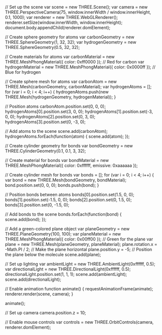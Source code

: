 // Set up the scene
var scene = new THREE.Scene();
var camera = new THREE.PerspectiveCamera(75, window.innerWidth / window.innerHeight, 0.1, 1000);
var renderer = new THREE.WebGLRenderer();
renderer.setSize(window.innerWidth, window.innerHeight);
document.body.appendChild(renderer.domElement);

// Create sphere geometry for atoms
var carbonGeometry = new THREE.SphereGeometry(1, 32, 32);
var hydrogenGeometry = new THREE.SphereGeometry(0.5, 32, 32);

// Create materials for atoms
var carbonMaterial = new THREE.MeshPhongMaterial({ color: 0xff0000 }); // Red for carbon
var hydrogenMaterial = new THREE.MeshPhongMaterial({ color: 0x0000ff }); // Blue for hydrogen

// Create sphere mesh for atoms
var carbonAtom = new THREE.Mesh(carbonGeometry, carbonMaterial);
var hydrogenAtoms = [];
for (var i = 0; i < 4; i++) {
    hydrogenAtoms.push(new THREE.Mesh(hydrogenGeometry, hydrogenMaterial));
}

// Position atoms
carbonAtom.position.set(0, 0, 0);
hydrogenAtoms[0].position.set(3, 0, 0);
hydrogenAtoms[1].position.set(-3, 0, 0);
hydrogenAtoms[2].position.set(0, 3, 0);
hydrogenAtoms[3].position.set(0, -3, 0);

// Add atoms to the scene
scene.add(carbonAtom);
hydrogenAtoms.forEach(function(atom) {
    scene.add(atom);
});

// Create cylinder geometry for bonds
var bondGeometry = new THREE.CylinderGeometry(0.1, 0.1, 3, 32);

// Create material for bonds
var bondMaterial = new THREE.MeshPhongMaterial({ color: 0xffffff, emissive: 0xaaaaaa });

// Create cylinder mesh for bonds
var bonds = [];
for (var i = 0; i < 4; i++) {
    var bond = new THREE.Mesh(bondGeometry, bondMaterial);
    bond.position.set(0, 0, 0);
    bonds.push(bond);
}

// Position bonds between atoms
bonds[0].position.set(1.5, 0, 0);
bonds[1].position.set(-1.5, 0, 0);
bonds[2].position.set(0, 1.5, 0);
bonds[3].position.set(0, -1.5, 0);

// Add bonds to the scene
bonds.forEach(function(bond) {
    scene.add(bond);
});

// Add a green-colored plane object
var planeGeometry = new THREE.PlaneGeometry(100, 100);
var planeMaterial = new THREE.MeshPhongMaterial({ color: 0x00ff00 }); // Green for the plane
var plane = new THREE.Mesh(planeGeometry, planeMaterial);
plane.rotation.x = -Math.PI / 2; // Make the plane horizontal
plane.position.y = -5; // Position the plane below the molecule
scene.add(plane);

// Set up lighting
var ambientLight = new THREE.AmbientLight(0xffffff, 0.5);
var directionalLight = new THREE.DirectionalLight(0xffffff, 0.5);
directionalLight.position.set(1, 1, 1);
scene.add(ambientLight);
scene.add(directionalLight);

// Enable animation
function animate() {
    requestAnimationFrame(animate);
    renderer.render(scene, camera);
}

animate();

// Set up camera
camera.position.z = 10;

// Enable mouse controls
var controls = new THREE.OrbitControls(camera, renderer.domElement);
